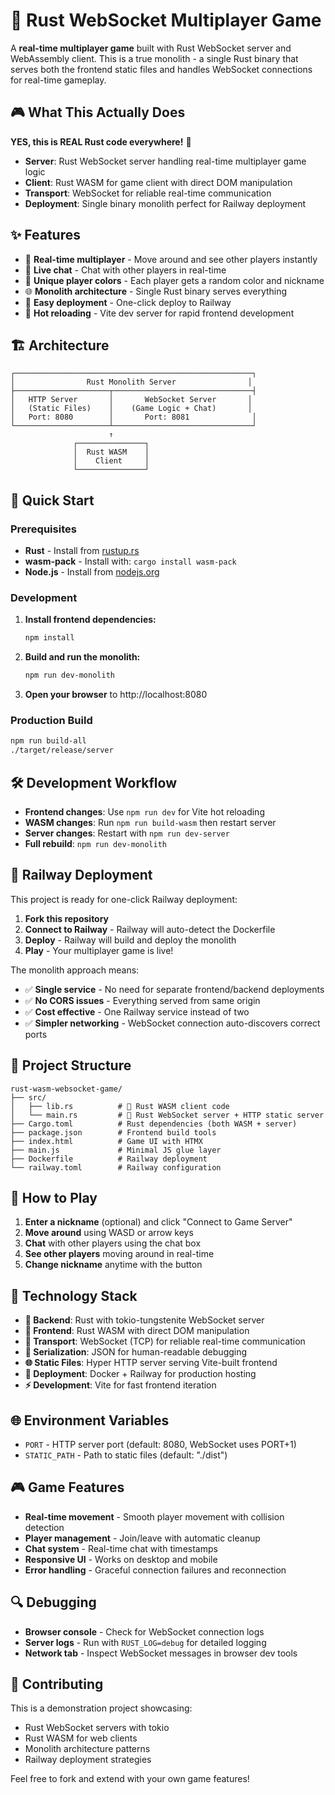 # 🦀 Rust WebSocket Multiplayer Game

A **real-time multiplayer game** built with Rust WebSocket server and WebAssembly client. This is a true monolith - a single Rust binary that serves both the frontend static files and handles WebSocket connections for real-time gameplay.

## 🎮 What This Actually Does

**YES, this is REAL Rust code everywhere!** 🦀
- **Server**: Rust WebSocket server handling real-time multiplayer game logic
- **Client**: Rust WASM for game client with direct DOM manipulation  
- **Transport**: WebSocket for reliable real-time communication
- **Deployment**: Single binary monolith perfect for Railway deployment

## ✨ Features

- 🎯 **Real-time multiplayer** - Move around and see other players instantly
- 💬 **Live chat** - Chat with other players in real-time
- 🎨 **Unique player colors** - Each player gets a random color and nickname
- 🌐 **Monolith architecture** - Single Rust binary serves everything
- 🚀 **Easy deployment** - One-click deploy to Railway
- 🔄 **Hot reloading** - Vite dev server for rapid frontend development

## 🏗️ Architecture

```
┌─────────────────────────────────────────────────────┐
│                Rust Monolith Server                │
├─────────────────────┬───────────────────────────────┤
│   HTTP Server       │       WebSocket Server       │
│   (Static Files)    │    (Game Logic + Chat)       │
│   Port: 8080        │       Port: 8081              │
└─────────────────────┴───────────────────────────────┘
                      ↑
              ┌───────────────┐
              │  Rust WASM    │
              │    Client     │
              └───────────────┘
```

## 🚀 Quick Start

### Prerequisites

- **Rust** - Install from [rustup.rs](https://rustup.rs/)
- **wasm-pack** - Install with: `cargo install wasm-pack`
- **Node.js** - Install from [nodejs.org](https://nodejs.org/)

### Development

1. **Install frontend dependencies:**
   ```bash
   npm install
   ```

2. **Build and run the monolith:**
   ```bash
   npm run dev-monolith
   ```

3. **Open your browser** to http://localhost:8080

### Production Build

```bash
npm run build-all
./target/release/server
```

## 🛠️ Development Workflow

- **Frontend changes**: Use `npm run dev` for Vite hot reloading
- **WASM changes**: Run `npm run build-wasm` then restart server
- **Server changes**: Restart with `npm run dev-server`
- **Full rebuild**: `npm run dev-monolith`

## 🚀 Railway Deployment

This project is ready for one-click Railway deployment:

1. **Fork this repository**
2. **Connect to Railway** - Railway will auto-detect the Dockerfile
3. **Deploy** - Railway will build and deploy the monolith
4. **Play** - Your multiplayer game is live!

The monolith approach means:
- ✅ **Single service** - No need for separate frontend/backend deployments
- ✅ **No CORS issues** - Everything served from same origin
- ✅ **Cost effective** - One Railway service instead of two
- ✅ **Simpler networking** - WebSocket connection auto-discovers correct ports

## 📁 Project Structure

```
rust-wasm-websocket-game/
├── src/
│   ├── lib.rs          # 🦀 Rust WASM client code
│   └── main.rs         # 🦀 Rust WebSocket server + HTTP static server
├── Cargo.toml          # Rust dependencies (both WASM + server)
├── package.json        # Frontend build tools
├── index.html          # Game UI with HTMX
├── main.js             # Minimal JS glue layer
├── Dockerfile          # Railway deployment
└── railway.toml        # Railway configuration
```

## 🎯 How to Play

1. **Enter a nickname** (optional) and click "Connect to Game Server"
2. **Move around** using WASD or arrow keys
3. **Chat** with other players using the chat box
4. **See other players** moving around in real-time
5. **Change nickname** anytime with the button

## 🔧 Technology Stack

- **🦀 Backend**: Rust with tokio-tungstenite WebSocket server
- **🦀 Frontend**: Rust WASM with direct DOM manipulation
- **🔗 Transport**: WebSocket (TCP) for reliable real-time communication
- **🎯 Serialization**: JSON for human-readable debugging
- **🌐 Static Files**: Hyper HTTP server serving Vite-built frontend
- **🚀 Deployment**: Docker + Railway for production hosting
- **⚡ Development**: Vite for fast frontend iteration

## 🌐 Environment Variables

- `PORT` - HTTP server port (default: 8080, WebSocket uses PORT+1)
- `STATIC_PATH` - Path to static files (default: "./dist")

## 🎮 Game Features

- **Real-time movement** - Smooth player movement with collision detection
- **Player management** - Join/leave with automatic cleanup
- **Chat system** - Real-time chat with timestamps
- **Responsive UI** - Works on desktop and mobile
- **Error handling** - Graceful connection failures and reconnection

## 🔍 Debugging

- **Browser console** - Check for WebSocket connection logs
- **Server logs** - Run with `RUST_LOG=debug` for detailed logging
- **Network tab** - Inspect WebSocket messages in browser dev tools

## 🤝 Contributing

This is a demonstration project showcasing:
- Rust WebSocket servers with tokio
- Rust WASM for web clients
- Monolith architecture patterns
- Railway deployment strategies

Feel free to fork and extend with your own game features! 